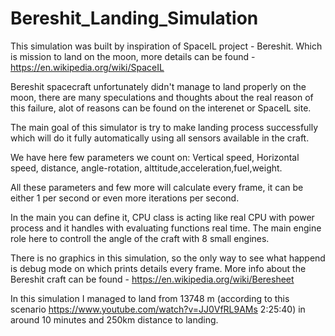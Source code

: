 # Bereshit_Landing_Simulation

This simulation was built by inspiration of SpaceIL project - Bereshit.
Which is mission to land on the moon, more details can be found -  https://en.wikipedia.org/wiki/SpaceIL

Bereshit spacecraft unfortunately didn't manage to land properly on the moon, there are many speculations and thoughts about the real reason of this failure, alot of reasons can be found on the interenet or SpaceIL site.

The main goal of this simulator is try to make landing process successfully which will do it fully automatically using all sensors available in the craft.

We have here few parameters we count on: 
Vertical speed, Horizontal speed, distance, angle-rotation, alttitude,acceleration,fuel,weight.

All these parameters and few more will calculate every frame, it can be either 1 per second or even more iterations per second.

In the main you can define it, CPU class is acting like real CPU with power process and it handles with evaluating functions real time.
The main engine role here to controll the angle of the craft with 8 small engines. 

There is no graphics in this simulation, so the only way to see what happend is debug mode on which prints details every frame.
More info about the Bereshit craft can be found -  https://en.wikipedia.org/wiki/Beresheet

In this simulation I managed to land from 13748 m (according to this scenario https://www.youtube.com/watch?v=JJ0VfRL9AMs 2:25:40) in around 10 minutes and 250km distance to landing.


